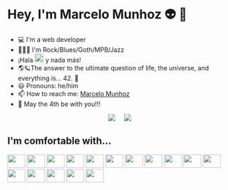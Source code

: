 # Hey, I'm Marcelo Munhoz 👽 :metal:

- :computer: I'm a web developer
- 🎸🎷🎵 I'm Rock/Blues/Goth/MPB/Jazz
- ¡Hala <img src="https://upload.wikimedia.org/wikipedia/sco/5/56/Real_Madrid_CF.svg" width="20" /> y nada más!
- 🌎🪐The answer to the ultimate question of life, the universe, and everything is... 42. 🚀
- :smiley: Pronouns: he/him
- :mailbox: How to reach me: [Marcelo Munhoz](https://marcelomunhoz.com)
- 👋 May the 4th be with you!!!

<p align="center">
  <img src="https://github-readme-stats.vercel.app/api?username=MarcMunhoz&show_icons=true&theme=shadow_red" />
  &nbsp;&nbsp;&nbsp;
  <img src="https://github-readme-stats.vercel.app/api/top-langs/?username=MarcMunhoz&layout=compact&theme=shadow_red" />
</p>

## I'm comfortable with...

<section>
  <a href="https://www.w3.org/Style/CSS" target="_blank" title="CSS3"><img src="https://raw.githubusercontent.com/MarcMunhoz/devicon/master/icons/css3/css3-original.svg" height="30" width="40" /></a>
  <a href="https://www.docker.com" target="_blank" title="Docker"><img src="https://raw.githubusercontent.com/MarcMunhoz/devicon/master/icons/docker/docker-original.svg" height="30" width="40" /></a>
  <a href="https://www.gimp.org" target="_blank" title="GIMP"><img src="https://raw.githubusercontent.com/MarcMunhoz/devicon/master/icons/gimp/gimp-original.svg" height="30" width="40" /></a>
  <a href="https://www.linux.org" target="_blank" title="GNU/Linux"><img src="https://raw.githubusercontent.com/MarcMunhoz/devicon/master/icons/linux/linux-original.svg" height="30" width="40" /></a>
  <a href="https://git-scm.com" target="_blank" title="Git"><img src="https://raw.githubusercontent.com/MarcMunhoz/devicon/master/icons/git/git-original.svg" height="30" width="40" /></a>
  <a href="https://html.spec.whatwg.org" target="_blank" title="HTML5"><img src="https://raw.githubusercontent.com/MarcMunhoz/devicon/master/icons/html5/html5-original.svg" height="30" width="40" /></a>
  <a href="https://developer.mozilla.org/en-US/docs/Web/JavaScript" target="_blank" title="JavaScript"><img src="https://raw.githubusercontent.com/MarcMunhoz/devicon/master/icons/javascript/javascript-original.svg" height="30" width="40" /></a>
  <a href="https://lesscss.org" target="_blank" title="less"><img src="https://raw.githubusercontent.com/MarcMunhoz/devicon/master/icons/less/less-plain-wordmark.svg" height="30" width="40" /></a>
  <a href="https://www.markdownguide.org" target="_blank" title="Markdown"><img src="https://raw.githubusercontent.com/MarcMunhoz/devicon/master/icons/markdown/markdown-original.svg" height="30" width="40" /></a>
  <a href="https://nodejs.org" target="_blank" title="Node.js"><img src="https://raw.githubusercontent.com/MarcMunhoz/devicon/master/icons/nodejs/nodejs-original.svg" height="30" width="40" /></a>
  <a href="https://nuxt.com" target="_blank" title="Nuxt"><img src="https://raw.githubusercontent.com/MarcMunhoz/devicon/master/icons/nuxtjs/nuxtjs-original.svg" height="30" width="40" /></a>
  <a href="https://sass-lang.com" target="_blank" title="Sass"><img src="https://raw.githubusercontent.com/MarcMunhoz/devicon/master/icons/sass/sass-original.svg" height="30" width="40" /></a>
  <a href="https://tailwindcss.com" target="_blank" title="Tailwind CSS"><img src="https://raw.githubusercontent.com/MarcMunhoz/devicon/master/icons/tailwindcss/tailwindcss-plain.svg" height="30" width="40" /></a>
  <a href="https://vuejs.org" target="_blank" title="Vue.js"><img src="https://raw.githubusercontent.com/MarcMunhoz/devicon/master/icons/vuejs/vuejs-original.svg" height="30" width="40" /></a>
  <a href="https://wordpress.com" target="_blank" title="Wordpress"><img src="https://github.com/MarcMunhoz/devicon/blob/master/icons/wordpress/wordpress-original.svg" height="30" width="40" /></a>
  <a href="https://yarnpkg.com" target="_blank" title="yarn"><img src="https://raw.githubusercontent.com/MarcMunhoz/devicon/master/icons/yarn/yarn-original.svg" height="30" width="40" /></a>
</section>
